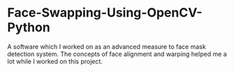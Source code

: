 # Face-Swapping-Using-OpenCV-Python
A software which I worked on as an advanced measure to face mask detection system. The concepts of face alignment and warping helped me a lot while I worked on this project.
